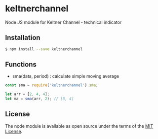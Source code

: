 # keltnerchannel
Node JS module for Keltner Channel - technical indicator

## Installation
```sh
$ npm install --save keltnerchannel
```

## Functions
- sma(data, period) : calculate simple moving average
```javascript
const sma = require('keltnerchannel').sma;

let arr = [2, 4, 4];
let ma = sma(arr, 2); // [3, 4]
```

## License
The node module is available as open source under the terms of the [MIT License](http://opensource.org/licenses/MIT).
